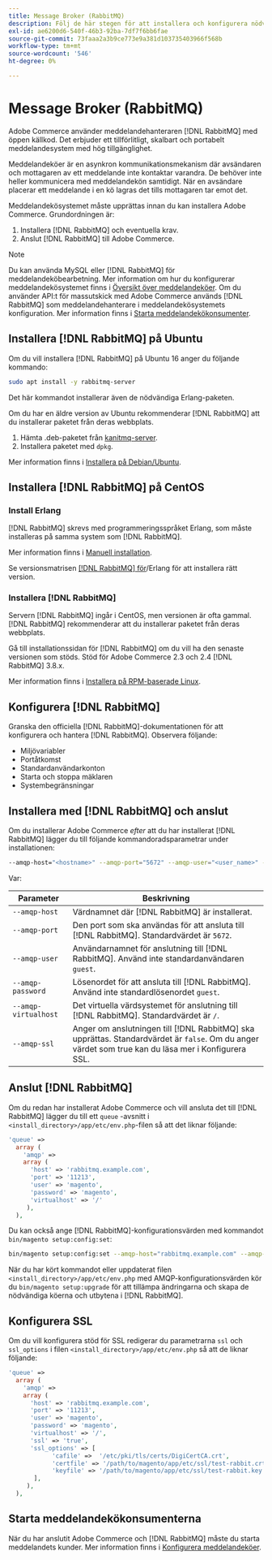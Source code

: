 ```yaml
---
title: Message Broker (RabbitMQ)
description: Följ de här stegen för att installera och konfigurera nödvändig meddelandehanterare (till exempel  [!DNL RabbitMQ]) för lokala installationer av Adobe Commerce.
exl-id: ae6200d6-540f-46b3-92ba-7df7f6bb6fae
source-git-commit: 73faaa2a3b9ce773e9a381d103735403966f568b
workflow-type: tm+mt
source-wordcount: '546'
ht-degree: 0%

---
```


# Message Broker (RabbitMQ)

Adobe Commerce använder meddelandehanteraren [!DNL RabbitMQ] med öppen källkod. Det erbjuder ett tillförlitligt, skalbart och portabelt meddelandesystem med hög tillgänglighet.

Meddelandeköer är en asynkron kommunikationsmekanism där avsändaren och mottagaren av ett meddelande inte kontaktar varandra. De behöver inte heller kommunicera med meddelandekön samtidigt. När en avsändare placerar ett meddelande i en kö lagras det tills mottagaren tar emot det.

Meddelandekösystemet måste upprättas innan du kan installera Adobe Commerce. Grundordningen är:

1. Installera [!DNL RabbitMQ] och eventuella krav.
1. Anslut [!DNL RabbitMQ] till Adobe Commerce.

>[!NOTE]
>
>Du kan använda MySQL eller [!DNL RabbitMQ] för meddelandeköbearbetning. Mer information om hur du konfigurerar meddelandekösystemet finns i [Översikt över meddelandeköer](https://developer.adobe.com/commerce/php/development/components/message-queues/). Om du använder API:t för massutskick med Adobe Commerce används [!DNL RabbitMQ] som meddelandehanterare i meddelandekösystemets konfiguration. Mer information finns i [Starta meddelandekökonsumenter](../../configuration/cli/start-message-queues.md).

## Installera [!DNL RabbitMQ] på Ubuntu

Om du vill installera [!DNL RabbitMQ] på Ubuntu 16 anger du följande kommando:

```bash
sudo apt install -y rabbitmq-server
```

Det här kommandot installerar även de nödvändiga Erlang-paketen.

Om du har en äldre version av Ubuntu rekommenderar [!DNL RabbitMQ] att du installerar paketet från deras webbplats.

1. Hämta .deb-paketet från [kanitmq-server](https://www.rabbitmq.com/download.html).
1. Installera paketet med `dpkg`.

Mer information finns i [Installera på Debian/Ubuntu](https://www.rabbitmq.com/install-debian.html).

## Installera [!DNL RabbitMQ] på CentOS

### Install Erlang

[!DNL RabbitMQ] skrevs med programmeringsspråket Erlang, som måste installeras på samma system som [!DNL RabbitMQ].

Mer information finns i [Manuell installation](https://www.erlang-solutions.com/downloads/).

Se versionsmatrisen [[!DNL RabbitMQ] för &#x200B;](https://www.rabbitmq.com/which-erlang.html)/Erlang för att installera rätt version.

### Installera [!DNL RabbitMQ]

Servern [!DNL RabbitMQ] ingår i CentOS, men versionen är ofta gammal. [!DNL RabbitMQ] rekommenderar att du installerar paketet från deras webbplats.

Gå till installationssidan för [!DNL RabbitMQ] om du vill ha den senaste versionen som stöds. Stöd för Adobe Commerce 2.3 och 2.4 [!DNL RabbitMQ] 3.8.x.

Mer information finns i [Installera på RPM-baserade Linux](https://www.rabbitmq.com/install-rpm.html).

## Konfigurera [!DNL RabbitMQ]

Granska den officiella [!DNL RabbitMQ]-dokumentationen för att konfigurera och hantera [!DNL RabbitMQ]. Observera följande:

* Miljövariabler
* Portåtkomst
* Standardanvändarkonton
* Starta och stoppa mäklaren
* Systembegränsningar

## Installera med [!DNL RabbitMQ] och anslut

Om du installerar Adobe Commerce _efter_ att du har installerat [!DNL RabbitMQ] lägger du till följande kommandoradsparametrar under installationen:

```bash
--amqp-host="<hostname>" --amqp-port="5672" --amqp-user="<user_name>" --amqp-password="<password>" --amqp-virtualhost="/"
```

Var:

| Parameter | Beskrivning |
|--- |--- |
| `--amqp-host` | Värdnamnet där [!DNL RabbitMQ] är installerat. |
| `--amqp-port` | Den port som ska användas för att ansluta till [!DNL RabbitMQ]. Standardvärdet är `5672`. |
| `--amqp-user` | Användarnamnet för anslutning till [!DNL RabbitMQ]. Använd inte standardanvändaren `guest`. |
| `--amqp-password` | Lösenordet för att ansluta till [!DNL RabbitMQ]. Använd inte standardlösenordet `guest`. |
| `--amqp-virtualhost` | Det virtuella värdsystemet för anslutning till [!DNL RabbitMQ]. Standardvärdet är `/`. |
| `--amqp-ssl` | Anger om anslutningen till [!DNL RabbitMQ] ska upprättas. Standardvärdet är `false`. Om du anger värdet som true kan du läsa mer i Konfigurera SSL. |

## Anslut [!DNL RabbitMQ]

Om du redan har installerat Adobe Commerce och vill ansluta det till [!DNL RabbitMQ] lägger du till ett `queue` -avsnitt i `<install_directory>/app/etc/env.php`-filen så att det liknar följande:

```php
'queue' =>
  array (
    'amqp' =>
    array (
      'host' => 'rabbitmq.example.com',
      'port' => '11213',
      'user' => 'magento',
      'password' => 'magento',
      'virtualhost' => '/'
     ),
  ),
```

Du kan också ange [!DNL RabbitMQ]-konfigurationsvärden med kommandot `bin/magento setup:config:set`:

```bash
bin/magento setup:config:set --amqp-host="rabbitmq.example.com" --amqp-port="11213" --amqp-user="magento" --amqp-password="magento" --amqp-virtualhost="/"
```

När du har kört kommandot eller uppdaterat filen `<install_directory>/app/etc/env.php` med AMQP-konfigurationsvärden kör du `bin/magento setup:upgrade` för att tillämpa ändringarna och skapa de nödvändiga köerna och utbytena i [!DNL RabbitMQ].

## Konfigurera SSL

Om du vill konfigurera stöd för SSL redigerar du parametrarna `ssl` och `ssl_options` i filen `<install_directory>/app/etc/env.php` så att de liknar följande:

```php
'queue' =>
  array (
    'amqp' =>
    array (
      'host' => 'rabbitmq.example.com',
      'port' => '11213',
      'user' => 'magento',
      'password' => 'magento',
      'virtualhost' => '/',
      'ssl' => 'true',
      'ssl_options' => [
            'cafile' =>  '/etc/pki/tls/certs/DigiCertCA.crt',
            'certfile' => '/path/to/magento/app/etc/ssl/test-rabbit.crt',
            'keyfile' => '/path/to/magento/app/etc/ssl/test-rabbit.key'
       ],
     ),
  ),
```

## Starta meddelandekökonsumenterna

När du har anslutit Adobe Commerce och [!DNL RabbitMQ] måste du starta meddelandets kunder. Mer information finns i [Konfigurera meddelandeköer](../../configuration/cli/start-message-queues.md).

